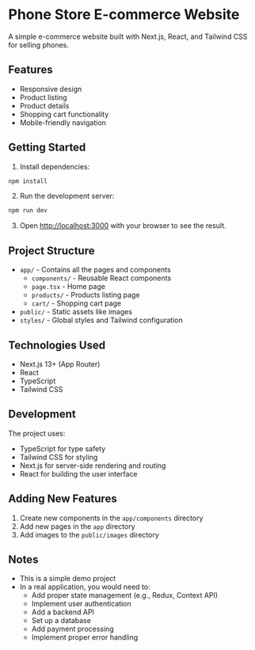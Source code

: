 # Phone Store E-commerce Website

A simple e-commerce website built with Next.js, React, and Tailwind CSS for selling phones.

## Features

- Responsive design
- Product listing
- Product details
- Shopping cart functionality
- Mobile-friendly navigation

## Getting Started

1. Install dependencies:
```bash
npm install
```

2. Run the development server:
```bash
npm run dev
```

3. Open [http://localhost:3000](http://localhost:3000) with your browser to see the result.

## Project Structure

- `app/` - Contains all the pages and components
  - `components/` - Reusable React components
  - `page.tsx` - Home page
  - `products/` - Products listing page
  - `cart/` - Shopping cart page
- `public/` - Static assets like images
- `styles/` - Global styles and Tailwind configuration

## Technologies Used

- Next.js 13+ (App Router)
- React
- TypeScript
- Tailwind CSS

## Development

The project uses:
- TypeScript for type safety
- Tailwind CSS for styling
- Next.js for server-side rendering and routing
- React for building the user interface

## Adding New Features

1. Create new components in the `app/components` directory
2. Add new pages in the `app` directory
3. Add images to the `public/images` directory

## Notes

- This is a simple demo project
- In a real application, you would need to:
  - Add proper state management (e.g., Redux, Context API)
  - Implement user authentication
  - Add a backend API
  - Set up a database
  - Add payment processing
  - Implement proper error handling 